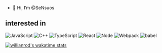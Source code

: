 - 👋 Hi, I’m @SeNsuos
## interested in

![JavaScript](https://img.shields.io/badge/-JavaScript-%23F7DF1C?style=flat&logo=appveyor&labelColor=%23F7DF1C&color=%23FFCE5A)
![C++](https://img.shields.io/badge/-c%2B%2B-ff69b4)
![TypeScript](https://img.shields.io/badge/-TypeScript-%23031d30?style=flat&logo=appveyor&logo=typescript)
![React](https://img.shields.io/badge/-React-%23282C34?style=flat&logo=appveyor&logo=react)
![Node](https://img.shields.io/badge/-NodeJS-%23F05032?style=flat&logo=Node.js&logoColor=%23ffffff)
![Webpack](https://img.shields.io/badge/-Webpack-%232C3A42?style=flat&logo=webpack)
![babel](https://img.shields.io/badge/babel-brightgreen?style=flat&logo=babel)

[![willianrod's wakatime stats](https://github-readme-stats.vercel.app/api/wakatime?username=sensuos)](https://github.com/anuraghazra/github-readme-stats)

<!---
SeNsuos/SeNsuos is a ✨ special ✨ repository because its `README.md` (this file) appears on your GitHub profile.
You can click the Preview link to take a look at your changes.
--->
